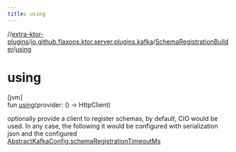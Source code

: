 ```yaml
---
title: using
---
```

//[extra-ktor-plugins](../../../index.md)/[io.github.flaxoos.ktor.server.plugins.kafka](../index.md)/[SchemaRegistrationBuilder](index.md)/[using](using.md)



# using



[jvm]\
fun [using](using.md)(provider: () -&gt; HttpClient)



optionally provide a client to register schemas, by default, CIO would be used. In any case, the following it would be configured with serialization json and the configured [AbstractKafkaConfig.schemaRegistrationTimeoutMs](../-abstract-kafka-config/schema-registration-timeout-ms.md)




